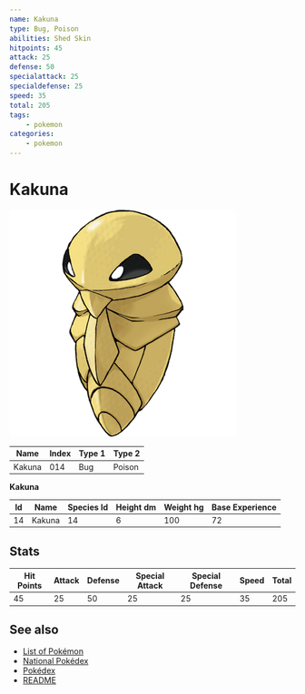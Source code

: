 ```yaml
---
name: Kakuna
type: Bug, Poison
abilities: Shed Skin
hitpoints: 45
attack: 25
defense: 50
specialattack: 25
specialdefense: 25
speed: 35
total: 205
tags:
    - pokemon
categories:
    - pokemon
---
```


# Kakuna


![Kakuna](images/014.png)

| **Name** | **Index** | **Type 1** | **Type 2** |
|----|----|----|----|
| Kakuna | 014 | Bug | Poison  |

**Kakuna** 




| **Id** | **Name** | **Species Id** | **Height dm** | **Weight hg** | **Base Experience** |
|--------|----------|----------------|------------|------------|---------------------|
| 14 | Kakuna | 14 | 6 | 100 | 72 |



## Stats

| **Hit Points** | **Attack** | **Defense** | **Special Attack** | **Special Defense** | **Speed** | **Total** |
|----------------|------------|-------------|--------------------|---------------------|-----------|-----------|
| 45 | 25 | 50 | 25 | 25 | 35 | 205 |

## See also

- [List of Pokémon](../pokemon.md)
- [National Pokédex](../national_pokedex.md)
- [Pokédex](../pokedex.md)
- [README](../README.md)
